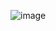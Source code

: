 ![image](https://github.com/prajeethksp/StockWiz_prototype/assets/86526277/1290586a-1018-43f2-bce7-c56c452b1506)
